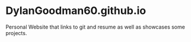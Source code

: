 # DylanGoodman60.github.io
Personal Website that links to git and resume as well as showcases some projects.
